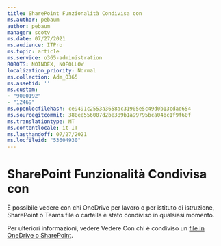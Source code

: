 ```yaml
---
title: SharePoint Funzionalità Condivisa con
ms.author: pebaum
author: pebaum
manager: scotv
ms.date: 07/27/2021
ms.audience: ITPro
ms.topic: article
ms.service: o365-administration
ROBOTS: NOINDEX, NOFOLLOW
localization_priority: Normal
ms.collection: Adm_O365
ms.assetid: ''
ms.custom:
- "9000192"
- "12469"
ms.openlocfilehash: ce9491c2553a3658ac31905e5c49d0b13cdad654
ms.sourcegitcommit: 380ee556007d2be389b1a99795bca04bc1f9f60f
ms.translationtype: MT
ms.contentlocale: it-IT
ms.lasthandoff: 07/27/2021
ms.locfileid: "53604930"
---
```

# <a name="sharepoint-shared-with-feature"></a>SharePoint Funzionalità Condivisa con

È possibile vedere con chi OneDrive per lavoro o per istituto di istruzione, SharePoint o Teams file o cartella è stato condiviso in qualsiasi momento.

Per ulteriori informazioni, vedere Vedere Con chi è condiviso un [file in OneDrive o SharePoint](https://support.microsoft.com/office/see-who-a-file-is-shared-with-in-onedrive-or-sharepoint-51bb79a9-b696-410d-a7a7-c320e541272d).
